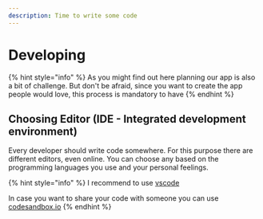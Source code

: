 ```yaml
---
description: Time to write some code
---
```


# Developing

{% hint style="info" %}
As you might find out here planning our app is also a bit of challenge. But don't be afraid, since you want to create the app people would love, this process is mandatory to have
{% endhint %}

## Choosing Editor \(IDE - Integrated development environment\)

Every developer should write code somewhere. For this purpose there are different editors, even online. You can choose any based on the programming languages you use and your personal feelings. 

{% hint style="info" %}
I recommend to use [vscode](https://code.visualstudio.com/) 

In case you want to share your code with someone you can use [codesandbox.io](https://codesandbox.io)
{% endhint %}

## 

